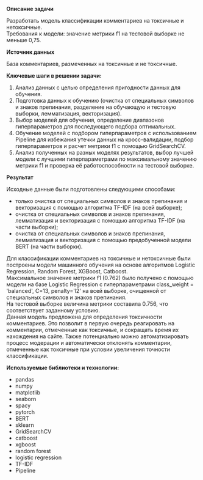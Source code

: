 **Описание задачи**  

Разработать модель классификации комментариев на токсичные и нетоксичные.  
Требования к модели: значение метрики f1 на тестовой выборке не меньше 0,75.   

**Источник данных** 

База комментариев, размеченных на токсичные и не токсичные.

**Ключевые шаги в решении задачи:**

1. Анализ данных с целью определения пригодности данных для обучения.  
2. Подготовка данных к обучению (очистка от специальных символов и знаков препинания, разделение на обучающую и тестовую выборки, лемматизация, векторизация).  
3. Выбор моделей для обучения, определение диапазонов гиперпараметров для последующего подбора оптимальных.  
4. Обучение моделей с подбором гиперпараметров с использованием Pipeline для избежания утечки данных на кросс-валидации, подбор гиперпараметров и расчет метрики f1 с помощью GridSearchCV.  
5. Анализ полученных на разных моделях результатов, выбор лучшей модели с лучшими гиперпараметрами по максимальному значению метрики f1 и проверка её работоспособности на тестовой выборке.

**Результат**

 Исходные данные были подготовлены следующими способами:  
* только очистка от специальных символов и знаков препинания и векторизация с помощью алгоритма TF-IDF (на всей выборке);  
* очистка от специальных символов и знаков препинания, лемматизация и векторизация с помощью алгоритма TF-IDF (на части выборки);
* очистка от специальных символов и знаков препинания, лемматизация и векторизация с помощью предобученной модели BERT (на части выборки).  

Для классификации комментариев на токсичные и нетоксичные были построены модели машинного обучения  на основе алгоритмов Logistic Regression, Random Forest, XGBoost, Catboost.   
Максимальное значение метрики f1 (0.762) было получено с помощью модели на базе Logistic Regression с гиперпараметрами class_weight = 'balanced', C=13, penalty='l2' на всей выборке, очищенной от специальных символов и знаков препинания.  
На тестовой выборке величина метрики составила 0.756, что соответствует заданному условию.   
Данная модель предложена для определения токсичности комментариев. Это позволит в первую очередь реагировать на комментарии, отмеченные как токсичные, и сокращать время их нахождения на сайте. Также потенциально можно автоматизировать процесс модерации и автоматически отклонять комментарии, отмеченные как токсичные при условии увеличения точности классификации.  

**Используемые библиотеки и технологии:**  
* pandas
* numpy
* matplotlib
* seaborn
* spacy
* pytorch
* BERT
* sklearn
* GridSearchCV
* catboost
* xgboost
* random forest
* logistic regression
* TF-IDF
* Pipeline
